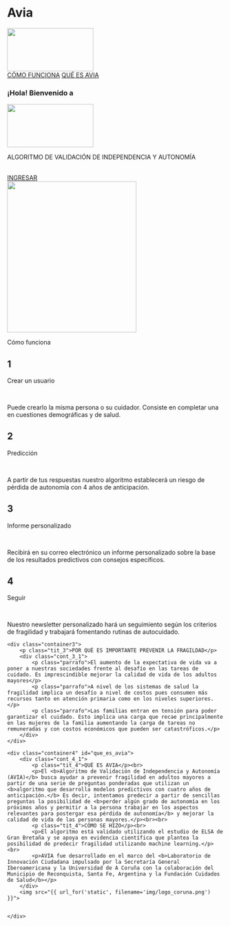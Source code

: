 # Avia
   

<body>
    <div class="encabezado">
        <img src="{{ url_for('static', filename='static/img/logo_avia.png') }}" class="logo" width="200" height="100">
        <div class="info">
            <a href="#como_funciona">CÓMO FUNCIONA</a>
            <a href="#que_es_avia">QUÉ ES AVIA</a>
        </div>
    </div>
    <div class="container">
        <div class="cont_izq">
            <h3>¡Hola! Bienvenido a</h3>
            <img src="{{ url_for('static', filename='img/logo_avia2.png') }}" class="logo2" width="200" height="100">
            <p>ALGORITMO DE VALIDACIÓN DE INDEPENDENCIA Y AUTONOMÍA</p><br>
            <a href="{{url_for('login')}}" class="btn">INGRESAR</a>
        </div>
        <div class="cont_der">
            <img src="{{ url_for('static', filename='img/viejo.png') }}" class="viejo" width="300" height="350">
        </div>
    </div>
    <div class="container2" id="como_funciona">
        <div class="cont_2_1">
            <p class="tit_2">Cómo funciona</p>
        </div>
        <div class="cont_2_2">
            <div class="cont_2_2_1">
                <h2>1</h2>
                <div class="cont_2_2_1_1">
                    <p class="tit">Crear un usuario</p><br>
                    <p>Puede crearlo la misma persona o su cuidador. Consiste en completar una en cuestiones demográficas y de salud.</p>
                </div>
            </div>
            <div class="cont_2_2_1">
                <h2>2</h2>
                <div class="cont_2_2_1_1">
                    <p class="tit">Predicción</p><br>
                    <p>A partir de tus respuestas nuestro algoritmo establecerá un riesgo de pérdida de autonomía con 4 años de anticipación.</p>
                </div>
            </div>
            <div class="cont_2_2_1">
                <h2>3</h2>
                <div class="cont_2_2_1_1">
                    <p class="tit">Informe personalizado</p><br>
                    <p>Recibirá en su correo electrónico un informe personalizado sobre la base de los resultados predictivos con consejos específicos.</p>
                </div>
            </div>
            <div class="cont_2_2_1">
                <h2>4</h2>
                <div class="cont_2_2_1_1">
                    <p class="tit">Seguir</p><br>
                    <p>Nuestro newsletter personalizado hará un seguimiento según los criterios de fragilidad y trabajará fomentando rutinas de autocuidado.</p>
                </div>
            </div>
        </div>
    </div>

    <div class="container3">
        <p class="tit_3">POR QUÉ ES IMPORTANTE PREVENIR LA FRAGILDAD</p>
        <div class="cont_3_1">
            <p class="parrafo">El aumento de la expectativa de vida va a poner a nuestras sociedades frente al desafío en las tareas de cuidado. Es imprescindible mejorar la calidad de vida de los adultos mayores</p>
            <p class="parrafo">A nivel de los sistemas de salud la fragilidad implica un desafío a nivel de costos pues consumen más recursos tanto en atención primaria como en los niveles superiores.</p>
            <p class="parrafo">Las familias entran en tensión para poder garantizar el cuidado. Esto implica una carga que recae principalmente en las mujeres de la familia aumentando la carga de tareas no remuneradas y con costos económicos que pueden ser catastróficos.</p>
        </div>
    </div>

    <div class="container4" id="que_es_avia">
        <div class="cont_4_1">
            <p class="tit_4">QUÉ ES AVIA</p><br>
            <p>El <b>Algoritmo de Validación de Independencia y Autonomía (AVIA)</b> busca ​ayudar a prevenir fragilidad en adultos mayores a partir de una serie de ​preguntas ponderadas que utilizan un <b>algoritmo que desarrolla modelos ​predictivos con cuatro años de anticipación.</b> Es decir, intentamos predecir ​a partir de sencillas preguntas la posibilidad de <b>perder algún grado de ​autonomía en los próximos años y permitir a la persona trabajar en los ​aspectos relevantes para postergar esa pérdida de autonomía</b> y mejorar ​la calidad de vida de las personas mayores.</p><br><br>
            <p class="tit_4">CÓMO SE HIZO</p><br>
            <p>El algoritmo está validado utilizando el estudio de ELSA de Gran Bretaña y ​se apoya en evidencia científica que plantea la posibilidad de predecir ​fragilidad utilizando machine learning.</p><br>
            <p>AVIA fue desarrollado en el marco del <b>Laboratorio de Innovación ​Ciudadana impulsado por la Secretaría General Iberoamericana y la ​Universidad de A Coruña con la colaboración del Municipio de ​Reconquista, Santa Fe, Argentina y la Fundación Cuidados de Salud</b></p>
        </div>
        <img src="{{ url_for('static', filename='img/logo_coruna.png') }}">
        
        
    </div>

   
  
</body>
</html>
